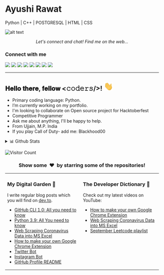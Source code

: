 # Ayushi Rawat

Python | C++ | POSTGRESQL | HTML | CSS

![alt text](https://github.com/ayushi7rawat/Python-Bootcamp/blob/master/PhotoGrid_1599195115056.jpg)
<p align="center">
  <i>Let's connect and chat! Find me on the web...</i>

### Connect with me
[<img height="30" src="https://img.shields.io/badge/twitter-%231DA1F2.svg?&style=for-the-badge&logo=twitter&logoColor=white" />][twitter]
[<img height="30" src="https://img.shields.io/badge/linkedin-%230077B5.svg?&style=for-the-badge&logo=linkedin&logoColor=white" />][LinkedIn]
[<img height="30" src = "https://img.shields.io/badge/instagram-%23E4405F.svg?&style=for-the-badge&logo=instagram&logoColor=white">][Instagram] 
[<img height="30" src = "https://img.shields.io/badge/facebook-%231877F2.svg?&style=for-the-badge&logo=facebook&logoColor=white">][Facebook]
[<img height="30" src="https://img.shields.io/badge/-Medium-000000.svg?&style=for-the-badge&logo=twitter&logoColor=white" />][twitter]
[<img height="30" src="https://img.shields.io/badge/hashnode-%230077B5.svg?&style=for-the-badge&logo=linkedin&logoColor=white" />][LinkedIn]
[<img height="30" src = "https://img.shields.io/badge/youtube-%23E4405F.svg?&style=for-the-badge&logo=instagram&logoColor=white">][Instagram] 
[<img height="30" src = "https://img.shields.io/badge/gmail-%231877F2.svg?&style=for-the-badge&logo=facebook&logoColor=white">][Facebook]
<br />
<hr />


<h2> 𝐇𝐞𝐥𝐥𝐨 𝐭𝐡𝐞𝐫𝐞, 𝐟𝐞𝐥𝐥𝐨𝐰 <𝚌𝚘𝚍𝚎𝚛𝚜/>! <img src="https://raw.githubusercontent.com/ABSphreak/ABSphreak/master/gifs/Hi.gif" width="30px"></h2>
<!-- Namaste 🙏 -->
 <!--<img align="right" height="270px" alt="GIF" src="https://i.pinimg.com/originals/e4/26/70/e426702edf874b181aced1e2fa5c6cde.gif" /> -->
 
* Primary coding language: Python.
* I’m currently working on my portfolio.
* I'm looking to collaborate on Open source project for Hacktoberfest
* Competitive Programmer
* Ask me about anything, I'll be happy to help.
* From Ujjain, M.P. India
* If you play Call of Duty- add me: Blackhood00

<table><tr><td valign="top" width="33%">

### My Digital Garden 🌱
I write regular blog posts which you will find on [dev.to](https://dev.to/ayushi7rawat).
- [GitHub CLI 1.0: All you need to know](https://ayushi7rawat.hashnode.dev/github-cli-10-all-you-need-to-know)
- [Python 3.9: All You need to know](https://dev.to/ayushi7rawat/python-3-9-all-you-need-to-know-9h4)
- [Web Scraping Coronavirus Data into MS Excel](https://dev.to/ayushi7rawat/web-scraping-coronavirus-data-into-ms-excel-560j)
- [How to make your own Google Chrome Extension](https://dev.to/ayushi7rawat/how-to-make-your-own-google-chrome-extension-dbl)
- [Twitter Bot](https://dev.to/ayushi_rawat_/how-to-make-a-twitter-bot-with-python-3jg9)
- [Instagram Bot](https://dev.to/ayushi_rawat_/how-to-make-an-instagram-bot-with-python-1ggb)
- [GitHub Profile README](https://dev.to/ayushi_rawat_/create-a-github-profile-readme-in-3-simple-steps-3ofj)

</td>
<td valign="top" width="34%">

### The Developer Dictionary 🌱
Check out my latest videos on YouTube:
- [How to make your own Google Chrome Extension](https://www.youtube.com/watch?v=ZWbPtPHR4hY)
- [Web Scraping Coronavirus Data into MS Excel](https://www.youtube.com/watch?v=CTRYYz1u7Y8)
- [September Leetcode playlist](https://www.youtube.com/playlist?list=PLjaO05BrsbIP4_rYhYjB95q-IpxoIXmlm)
</td>

 <details>
<summary>📊 Github Stats</summary>

<p align="center"> <img src="https://github-readme-stats.vercel.app/api?username=ayushi7rawat&show_icons=true&theme=gotham" alt="Ayushi Rawat | Stats" />

</details>



 ![Visitor Count](https://profile-counter.glitch.me/{ayushi7rawat}/count.svg)
 
<h3 align="center">Show some &nbsp;❤️&nbsp; by starring some of the repositories!</h3>

[twitter]: https://twitter.com/ayushi7rawat
[LinkedIn]: https://www.linkedin.com/in/ayushi7rawat/
[Instagram]: https://www.instagram.com/ayushi7rawat/
[Facebook]: https://www.facebook.com/ayushi7rawat
